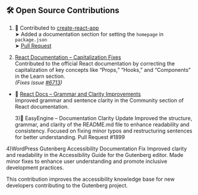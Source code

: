 ## 🛠️ Open Source Contributions

1) 📘 Contributed to [create-react-app](https://github.com/facebook/create-react-app)  
  ➤ Added a documentation section for setting the `homepage` in `package.json`  
  ➤ [Pull Request](https://github.com/facebook/create-react-app/compare/main...Garimajunejaa:create-react-app:patch-1)

2)  [React Documentation – Capitalization Fixes](https://github.com/reactjs/react.dev/pull/6715)  
  Contributed to the official React documentation by correcting the capitalization of key concepts like “Props,” “Hooks,” and “Components” in the Learn section.  
  *(Fixes issue [#6713](https://github.com/reactjs/react.dev/issues/6713))*

- 📌 [React Docs – Grammar and Clarity Improvements](https://github.com/reactjs/react.dev/pull/6720)  
  Improved grammar and sentence clarity in the Community section of React documentation.


  3)📝 EasyEngine – Documentation Clarity Update
 Improved the structure, grammar, and clarity of the README.md file to enhance readability and consistency.
 Focused on fixing minor typos and restructuring sentences for better understanding.
Pull Request #1899

4)WordPress Gutenberg Accessibility Documentation Fix
Improved clarity and readability in the Accessibility Guide for the Gutenberg editor.
Made minor fixes to enhance user understanding and promote inclusive development practices.

This contribution improves the accessibility knowledge base for new developers contributing to the Gutenberg project.



